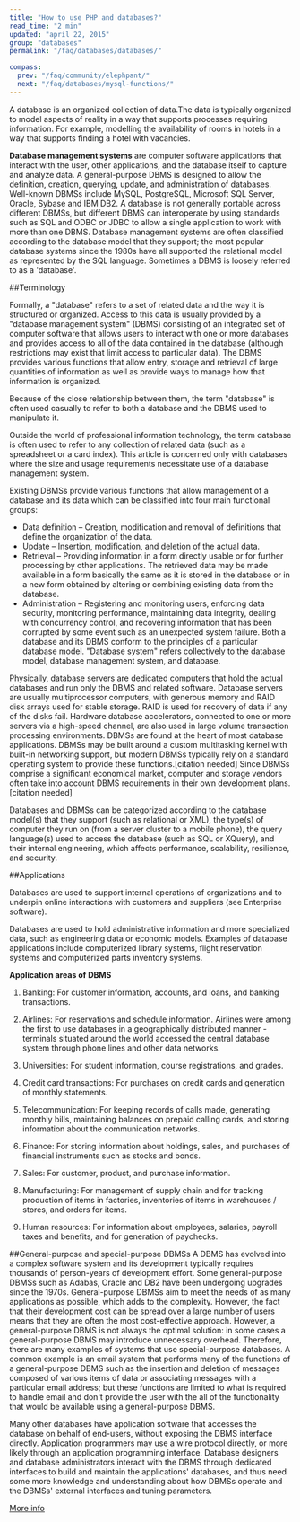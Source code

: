 ```yaml
---
title: "How to use PHP and databases?"
read_time: "2 min"
updated: "april 22, 2015"
group: "databases"
permalink: "/faq/databases/databases/"

compass:
  prev: "/faq/community/elephpant/"
  next: "/faq/databases/mysql-functions/"
---
```



A database is an organized collection of data.The data is typically organized to model aspects of reality in a way that supports processes requiring information. For example, modelling the availability of rooms in hotels in a way that supports finding a hotel with vacancies.

**Database management systems** are computer software applications that interact with the user, other applications, and the database itself to capture and analyze data. A general-purpose DBMS is designed to allow the definition, creation, querying, update, and administration of databases. Well-known DBMSs include MySQL, PostgreSQL, Microsoft SQL Server, Oracle, Sybase and IBM DB2. A database is not generally portable across different DBMSs, but different DBMS can interoperate by using standards such as SQL and ODBC or JDBC to allow a single application to work with more than one DBMS. Database management systems are often classified according to the database model that they support; the most popular database systems since the 1980s have all supported the relational model as represented by the SQL language. Sometimes a DBMS is loosely referred to as a 'database'.

##Terminology

Formally, a "database" refers to a set of related data and the way it is structured or organized. Access to this data is usually provided by a "database management system" (DBMS) consisting of an integrated set of computer software that allows users to interact with one or more databases and provides access to all of the data contained in the database (although restrictions may exist that limit access to particular data). The DBMS provides various functions that allow entry, storage and retrieval of large quantities of information as well as provide ways to manage how that information is organized.

Because of the close relationship between them, the term "database" is often used casually to refer to both a database and the DBMS used to manipulate it.

Outside the world of professional information technology, the term database is often used to refer to any collection of related data (such as a spreadsheet or a card index). This article is concerned only with databases where the size and usage requirements necessitate use of a database management system.

Existing DBMSs provide various functions that allow management of a database and its data which can be classified into four main functional groups:
* Data definition – Creation, modification and removal of definitions that define the organization of the data.
* Update – Insertion, modification, and deletion of the actual data.
* Retrieval – Providing information in a form directly usable or for further processing by other applications. The retrieved data may be made available in a form basically the same as it is stored in the database or in a new form obtained by altering or combining existing data from the database.
* Administration – Registering and monitoring users, enforcing data security, monitoring performance, maintaining data integrity, dealing with concurrency control, and recovering information that has been corrupted by some event such as an unexpected system failure.
Both a database and its DBMS conform to the principles of a particular database model. "Database system" refers collectively to the database model, database management system, and database.

Physically, database servers are dedicated computers that hold the actual databases and run only the DBMS and related software. Database servers are usually multiprocessor computers, with generous memory and RAID disk arrays used for stable storage. RAID is used for recovery of data if any of the disks fail. Hardware database accelerators, connected to one or more servers via a high-speed channel, are also used in large volume transaction processing environments. DBMSs are found at the heart of most database applications. DBMSs may be built around a custom multitasking kernel with built-in networking support, but modern DBMSs typically rely on a standard operating system to provide these functions.[citation needed] Since DBMSs comprise a significant economical market, computer and storage vendors often take into account DBMS requirements in their own development plans.[citation needed]

Databases and DBMSs can be categorized according to the database model(s) that they support (such as relational or XML), the type(s) of computer they run on (from a server cluster to a mobile phone), the query language(s) used to access the database (such as SQL or XQuery), and their internal engineering, which affects performance, scalability, resilience, and security.

##Applications

Databases are used to support internal operations of organizations and to underpin online interactions with customers and suppliers (see Enterprise software).

Databases are used to hold administrative information and more specialized data, such as engineering data or economic models. Examples of database applications include computerized library systems, flight reservation systems and computerized parts inventory systems.

**Application areas of DBMS**

1. Banking: For customer information, accounts, and loans, and banking transactions.

2. Airlines: For reservations and schedule information. Airlines were among the first to use databases in a geographically distributed manner - terminals situated around the world accessed the central database system through phone lines and other data networks.

3. Universities: For student information, course registrations, and grades.

4. Credit card transactions: For purchases on credit cards and generation of monthly statements.

5. Telecommunication: For keeping records of calls made, generating monthly bills, maintaining balances on prepaid calling cards, and storing information about the communication networks.

6. Finance: For storing information about holdings, sales, and purchases of financial instruments such as stocks and bonds.

7. Sales: For customer, product, and purchase information.

8. Manufacturing: For management of supply chain and for tracking production of items in factories, inventories of items in warehouses / stores, and orders for items.

9. Human resources: For information about employees, salaries, payroll taxes and benefits, and for generation of paychecks.

##General-purpose and special-purpose DBMSs
A DBMS has evolved into a complex software system and its development typically requires thousands of person-years of development effort. Some general-purpose DBMSs such as Adabas, Oracle and DB2 have been undergoing upgrades since the 1970s. General-purpose DBMSs aim to meet the needs of as many applications as possible, which adds to the complexity. However, the fact that their development cost can be spread over a large number of users means that they are often the most cost-effective approach. However, a general-purpose DBMS is not always the optimal solution: in some cases a general-purpose DBMS may introduce unnecessary overhead. Therefore, there are many examples of systems that use special-purpose databases. A common example is an email system that performs many of the functions of a general-purpose DBMS such as the insertion and deletion of messages composed of various items of data or associating messages with a particular email address; but these functions are limited to what is required to handle email and don't provide the user with the all of the functionality that would be available using a general-purpose DBMS.

Many other databases have application software that accesses the database on behalf of end-users, without exposing the DBMS interface directly. Application programmers may use a wire protocol directly, or more likely through an application programming interface. Database designers and database administrators interact with the DBMS through dedicated interfaces to build and maintain the applications' databases, and thus need some more knowledge and understanding about how DBMSs operate and the DBMSs' external interfaces and tuning parameters.

[More info](http://en.wikipedia.org/wiki/Database)
